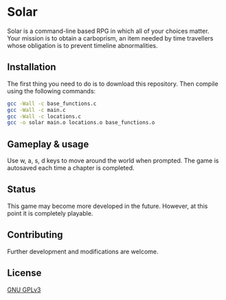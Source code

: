 # Solar

Solar is a command-line based RPG in which all of your choices matter. Your mission is to obtain a carboprism, an item needed by time travellers whose obligation is to prevent timeline abnormalities.

## Installation

The first thing you need to do is to download this repository. Then compile using the following commands:

```bash
gcc -Wall -c base_functions.c
gcc -Wall -c main.c
gcc -Wall -c locations.c
gcc -o solar main.o locations.o base_functions.o
```

## Gameplay & usage

Use w, a, s, d keys to move around the world when prompted.
The game is autosaved each time a chapter is completed.

## Status
This game may become more developed in the future. However, at this point it is completely playable.

## Contributing
Further development and modifications are welcome.

## License
[GNU GPLv3](https://choosealicense.com/licenses/gpl-3.0/)

